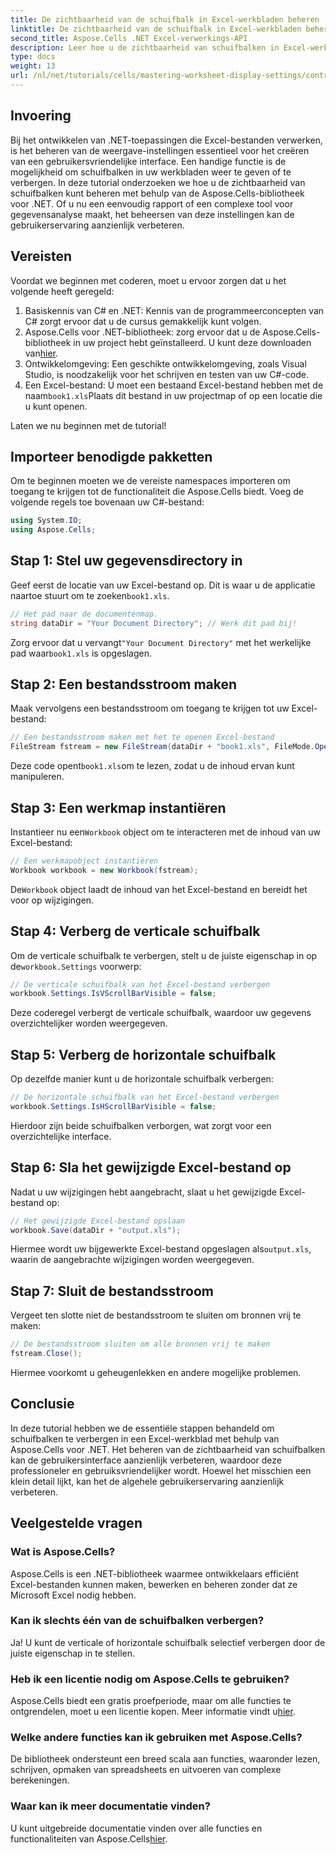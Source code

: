 ```yaml
---
title: De zichtbaarheid van de schuifbalk in Excel-werkbladen beheren
linktitle: De zichtbaarheid van de schuifbalk in Excel-werkbladen beheren
second_title: Aspose.Cells .NET Excel-verwerkings-API
description: Leer hoe u de zichtbaarheid van schuifbalken in Excel-werkbladen effectief kunt beheren met de Aspose.Cells-bibliotheek voor .NET. Deze uitgebreide tutorial leidt u door de benodigde stappen om verticale en horizontale schuifbalken te verbergen.
type: docs
weight: 13
url: /nl/net/tutorials/cells/mastering-worksheet-display-settings/controlling-scroll-bar-visibility/
---
```

## Invoering

Bij het ontwikkelen van .NET-toepassingen die Excel-bestanden verwerken, is het beheren van de weergave-instellingen essentieel voor het creëren van een gebruikersvriendelijke interface. Een handige functie is de mogelijkheid om schuifbalken in uw werkbladen weer te geven of te verbergen. In deze tutorial onderzoeken we hoe u de zichtbaarheid van schuifbalken kunt beheren met behulp van de Aspose.Cells-bibliotheek voor .NET. Of u nu een eenvoudig rapport of een complexe tool voor gegevensanalyse maakt, het beheersen van deze instellingen kan de gebruikerservaring aanzienlijk verbeteren.

## Vereisten

Voordat we beginnen met coderen, moet u ervoor zorgen dat u het volgende heeft geregeld:

1. Basiskennis van C# en .NET: Kennis van de programmeerconcepten van C# zorgt ervoor dat u de cursus gemakkelijk kunt volgen.
2. Aspose.Cells voor .NET-bibliotheek: zorg ervoor dat u de Aspose.Cells-bibliotheek in uw project hebt geïnstalleerd. U kunt deze downloaden van[hier](https://releases.aspose.com/cells/net/).
3. Ontwikkelomgeving: Een geschikte ontwikkelomgeving, zoals Visual Studio, is noodzakelijk voor het schrijven en testen van uw C#-code.
4.  Een Excel-bestand: U moet een bestaand Excel-bestand hebben met de naam`book1.xls`Plaats dit bestand in uw projectmap of op een locatie die u kunt openen.

Laten we nu beginnen met de tutorial!

## Importeer benodigde pakketten

Om te beginnen moeten we de vereiste namespaces importeren om toegang te krijgen tot de functionaliteit die Aspose.Cells biedt. Voeg de volgende regels toe bovenaan uw C#-bestand:

```csharp
using System.IO;
using Aspose.Cells;
```

## Stap 1: Stel uw gegevensdirectory in

 Geef eerst de locatie van uw Excel-bestand op. Dit is waar u de applicatie naartoe stuurt om te zoeken`book1.xls`.

```csharp
// Het pad naar de documentenmap.
string dataDir = "Your Document Directory"; // Werk dit pad bij!
```

 Zorg ervoor dat u vervangt`"Your Document Directory"` met het werkelijke pad waar`book1.xls` is opgeslagen.

## Stap 2: Een bestandsstroom maken

Maak vervolgens een bestandsstroom om toegang te krijgen tot uw Excel-bestand:

```csharp
// Een bestandsstroom maken met het te openen Excel-bestand
FileStream fstream = new FileStream(dataDir + "book1.xls", FileMode.Open);
```

 Deze code opent`book1.xls`om te lezen, zodat u de inhoud ervan kunt manipuleren.

## Stap 3: Een werkmap instantiëren

 Instantieer nu een`Workbook` object om te interacteren met de inhoud van uw Excel-bestand:

```csharp
// Een werkmapobject instantiëren
Workbook workbook = new Workbook(fstream);
```

 De`Workbook` object laadt de inhoud van het Excel-bestand en bereidt het voor op wijzigingen.

## Stap 4: Verberg de verticale schuifbalk

 Om de verticale schuifbalk te verbergen, stelt u de juiste eigenschap in op de`workbook.Settings` voorwerp:

```csharp
// De verticale schuifbalk van het Excel-bestand verbergen
workbook.Settings.IsVScrollBarVisible = false;
```

Deze coderegel verbergt de verticale schuifbalk, waardoor uw gegevens overzichtelijker worden weergegeven.

## Stap 5: Verberg de horizontale schuifbalk

Op dezelfde manier kunt u de horizontale schuifbalk verbergen:

```csharp
// De horizontale schuifbalk van het Excel-bestand verbergen
workbook.Settings.IsHScrollBarVisible = false;
```

Hierdoor zijn beide schuifbalken verborgen, wat zorgt voor een overzichtelijke interface.

## Stap 6: Sla het gewijzigde Excel-bestand op

Nadat u uw wijzigingen hebt aangebracht, slaat u het gewijzigde Excel-bestand op:

```csharp
// Het gewijzigde Excel-bestand opslaan
workbook.Save(dataDir + "output.xls");
```

 Hiermee wordt uw bijgewerkte Excel-bestand opgeslagen als`output.xls`, waarin de aangebrachte wijzigingen worden weergegeven.

## Stap 7: Sluit de bestandsstroom

Vergeet ten slotte niet de bestandsstroom te sluiten om bronnen vrij te maken:

```csharp
// De bestandsstroom sluiten om alle bronnen vrij te maken
fstream.Close();
```

Hiermee voorkomt u geheugenlekken en andere mogelijke problemen.

## Conclusie

In deze tutorial hebben we de essentiële stappen behandeld om schuifbalken te verbergen in een Excel-werkblad met behulp van Aspose.Cells voor .NET. Het beheren van de zichtbaarheid van schuifbalken kan de gebruikersinterface aanzienlijk verbeteren, waardoor deze professioneler en gebruiksvriendelijker wordt. Hoewel het misschien een klein detail lijkt, kan het de algehele gebruikerservaring aanzienlijk verbeteren.

## Veelgestelde vragen

### Wat is Aspose.Cells?  
Aspose.Cells is een .NET-bibliotheek waarmee ontwikkelaars efficiënt Excel-bestanden kunnen maken, bewerken en beheren zonder dat ze Microsoft Excel nodig hebben.

### Kan ik slechts één van de schuifbalken verbergen?  
Ja! U kunt de verticale of horizontale schuifbalk selectief verbergen door de juiste eigenschap in te stellen.

### Heb ik een licentie nodig om Aspose.Cells te gebruiken?  
 Aspose.Cells biedt een gratis proefperiode, maar om alle functies te ontgrendelen, moet u een licentie kopen. Meer informatie vindt u[hier](https://purchase.aspose.com/buy).

### Welke andere functies kan ik gebruiken met Aspose.Cells?  
De bibliotheek ondersteunt een breed scala aan functies, waaronder lezen, schrijven, opmaken van spreadsheets en uitvoeren van complexe berekeningen.

### Waar kan ik meer documentatie vinden?  
 U kunt uitgebreide documentatie vinden over alle functies en functionaliteiten van Aspose.Cells[hier](https://reference.aspose.com/cells/net/).